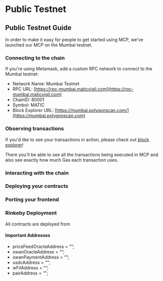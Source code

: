 # Public Testnet

## Public Testnet Guide <a href="#__docusaurus" id="__docusaurus"></a>

In order to make it easy for people to get started using MCP, we've launched our MCP on the Mumbai testnet.

### Connecting to the chain <a href="#connecting-to-the-chain" id="connecting-to-the-chain"></a>

If you're using Metamask, add a custom RPC network to connect to the Mumbai testnet:

* Network Name: Mumbai Testnet
* RPC URL: [https://rpc-mumbai.maticvigil.com](https://rpc-mumbai.maticvigil.com)
* ChainID: 80001
* Symbol: MATIC
* Block Explorer URL: [https://mumbai.polygonscan.com/](https://mumbai.polygonscan.com)

### Observing transactions <a href="#observing-transactions" id="observing-transactions"></a>

If you'd like to see your transactions in action, please check out [block explorer](https://mumbai.polygonscan.com)!

There you'll be able to see all the transactions being executed in MCP and also see exactly how much Gas each transaction uses.



### Interacting with the chain <a href="#interacting-with-the-chain" id="interacting-with-the-chain"></a>



### Deploying your contracts <a href="#deploying-your-contracts" id="deploying-your-contracts"></a>



### Porting your frontend <a href="#porting-your-frontend" id="porting-your-frontend"></a>



### Rinkeby Deployment <a href="#rinkeby-deployment" id="rinkeby-deployment"></a>

All contracts are deployed from&#x20;

#### Important Addresses <a href="#important-addresses" id="important-addresses"></a>

* priceFeedOracleAddress = “”;&#x20;
* swanOracleAddress = “”;&#x20;
* swanPaymentAddress = “”;&#x20;
* usdcAddress = “";&#x20;
* wFilAddress = “”;&#x20;
* pairAddress = “";
